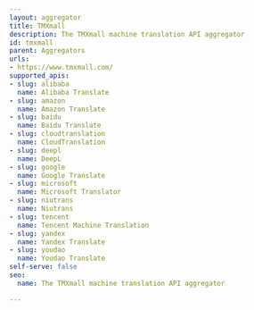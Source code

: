 ```yaml
---
layout: aggregator
title: TMXmall
description: The TMXmall machine translation API aggregator
id: tmxmall
parent: Aggregators
urls:
- https://www.tmxmall.com/
supported_apis:
- slug: alibaba
  name: Alibaba Translate
- slug: amazon
  name: Amazon Translate
- slug: baidu
  name: Baidu Translate
- slug: cloudtranslation
  name: CloudTranslation
- slug: deepl
  name: DeepL
- slug: google
  name: Google Translate
- slug: microsoft
  name: Microsoft Translator
- slug: niutrans
  name: Niutrans
- slug: tencent
  name: Tencent Machine Translation
- slug: yandex
  name: Yandex Translate
- slug: youdao
  name: Youdao Translate
self-serve: false
seo:
  name: The TMXmall machine translation API aggregator

---
```


